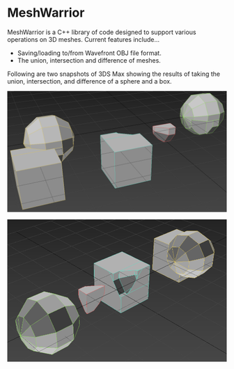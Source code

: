 # MeshWarrior

MeshWarrior is a C++ library of code designed to support various operations on 3D meshes.  Current features include...

* Saving/loading to/from Wavefront OBJ file format.
* The union, intersection and difference of meshes.

Following are two snapshots of 3DS Max showing the results of taking the union, intersection, and difference of a sphere and a box.

![snapshotA](https://github.com/spencerparkin/MeshWarrior/blob/main/SnapshotA.png?raw=true)

![snapshotB](https://github.com/spencerparkin/MeshWarrior/blob/main/SnapshotB.png?raw=true)